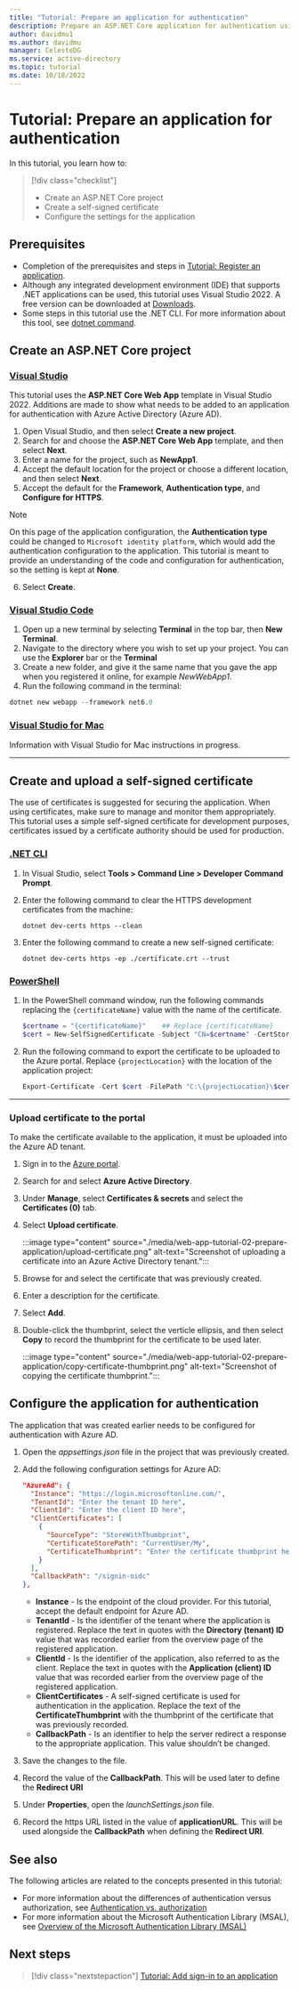 ```yaml
---
title: "Tutorial: Prepare an application for authentication"
description: Prepare an ASP.NET Core application for authentication using Visual Studio.
author: davidmu1
ms.author: davidmu
manager: CelesteDG
ms.service: active-directory
ms.topic: tutorial
ms.date: 10/18/2022
---
```


# Tutorial: Prepare an application for authentication

In this tutorial, you learn how to:

> [!div class="checklist"]
> * Create an ASP.NET Core project
> * Create a self-signed certificate
> * Configure the settings for the application

## Prerequisites

* Completion of the prerequisites and steps in [Tutorial: Register an application](web-app-tutorial-01-register-application.md).
* Although any integrated development environment (IDE) that supports .NET applications can be used, this tutorial uses Visual Studio 2022. A free version can be downloaded at [Downloads](https://visualstudio.microsoft.com/downloads).
* Some steps in this tutorial use the .NET CLI. For more information about this tool, see [dotnet command](/dotnet/core/tools/dotnet).

## Create an ASP.NET Core project

### [Visual Studio](#tab/visual-studio)

This tutorial uses the **ASP.NET Core Web App** template in Visual Studio 2022. Additions are made to show what needs to be added to an application for authentication with Azure Active Directory (Azure AD).

1. Open Visual Studio, and then select **Create a new project**.
1. Search for and choose the **ASP.NET Core Web App** template, and then select **Next**.
1. Enter a name for the project, such as **NewApp1**.
1. Accept the default location for the project or choose a different location, and then select **Next**.
1. Accept the default for the **Framework**, **Authentication type**, and **Configure for HTTPS**.

> [!NOTE]
> On this page of the application configuration, the **Authentication type** could be changed to `Microsoft identity platform`, which would add the authentication configuration to the application. This tutorial is meant to provide an understanding of the code and configuration for authentication, so the setting is kept at **None**.

6. Select **Create**.

### [Visual Studio Code](#tab/visual-studio-code)

1. Open up a new terminal by selecting **Terminal** in the top bar, then **New Terminal**.
1. Navigate to the directory where you wish to set up your project. You can use the **Explorer** bar or the **Terminal**
1. Create a new folder, and give it the same name that you gave the app when you registered it online, for example *NewWebApp1*.
1. Run the following command in the terminal:
```powershell
dotnet new webapp --framework net6.0
```

### [Visual Studio for Mac](#tab/visual-studio-for-mac)

Information with Visual Studio for Mac instructions in progress.

---

## Create and upload a self-signed certificate

The use of certificates is suggested for securing the application. When using certificates, make sure to manage and monitor them appropriately. This tutorial uses a simple self-signed certificate for development purposes, certificates issued by a certificate authority should be used for production.

### [.NET CLI](#tab/dotnetcli)

1. In Visual Studio, select **Tools > Command Line > Developer Command Prompt**.
1. Enter the following command to clear the HTTPS development certificates from the machine:

    ```dotnet dev-certs https --clean```

1. Enter the following command to create a new self-signed certificate:

    ```dotnet dev-certs https -ep ./certificate.crt --trust```

### [PowerShell](#tab/powershell)

1. In the PowerShell command window, run the following commands replacing the `{certificateName}` value with the name of the certificate.

    ```PowerShell
    $certname = "{certificateName}"    ## Replace {certificateName}
    $cert = New-SelfSignedCertificate -Subject "CN=$certname" -CertStoreLocation "Cert:\CurrentUser\My" -KeyExportPolicy Exportable -KeySpec Signature -KeyLength 2048 -KeyAlgorithm RSA -HashAlgorithm SHA256
    ```

2. Run the following command to export the certificate to be uploaded to the Azure portal. Replace `{projectLocation}` with the location of the application project:

    ```PowerShell
    Export-Certificate -Cert $cert -FilePath "C:\{projectLocation}\$certname.cer"
    ```
---

### Upload certificate to the portal

To make the certificate available to the application, it must be uploaded into the Azure AD tenant.

1. Sign in to the [Azure portal](https://portal.azure.com/).
1. Search for and select **Azure Active Directory**.
1. Under **Manage**, select **Certificates & secrets** and select the **Certificates (0)** tab.
1. Select **Upload certificate**.

    :::image type="content" source="./media/web-app-tutorial-02-prepare-application/upload-certificate.png" alt-text="Screenshot of uploading a certificate into an Azure Active Directory tenant.":::

1. Browse for and select the certificate that was previously created.
1. Enter a description for the certificate.
1. Select **Add**.
1. Double-click the thumbprint, select the verticle ellipsis, and then select **Copy** to record the thumbprint for the certificate to be used later.

    :::image type="content" source="./media/web-app-tutorial-02-prepare-application/copy-certificate-thumbprint.png" alt-text="Screenshot of copying the certificate thumbprint.":::

## Configure the application for authentication

The application that was created earlier needs to be configured for authentication with Azure AD.

1. Open the *appsettings.json* file in the project that was previously created.
1. Add the following configuration settings for Azure AD:
  
    ``` json
    "AzureAd": {
      "Instance": "https://login.microsoftonline.com/",
      "TenantId": "Enter the tenant ID here",
      "ClientId": "Enter the client ID here",
      "ClientCertificates": [
        {
          "SourceType": "StoreWithThumbprint",
          "CertificateStorePath": "CurrentUser/My",
          "CertificateThumbprint": "Enter the certificate thumbprint here"
        }    
      ],
      "CallbackPath": "/signin-oidc"
    },
    ```

    * **Instance** - Is the endpoint of the cloud provider. For this tutorial, accept the default endpoint for Azure AD.
    * **TenantId** - Is the identifier of the tenant where the application is registered. Replace the text in quotes with the **Directory (tenant) ID** value that was recorded earlier from the overview page of the registered application.
    * **ClientId** - Is the identifier of the application, also referred to as the client. Replace the text in quotes with the **Application (client) ID** value that was recorded earlier from the overview page of the registered application.
    * **ClientCertificates** - A self-signed certificate is used for authentication in the application. Replace the text of the **CertificateThumbprint** with the thumbprint of the certificate that was previously recorded.
    * **CallbackPath** - Is an identifier to help the server redirect a response to the appropriate application. This value shouldn’t be changed.
1. Save the changes to the file.
1. Record the value of the **CallbackPath**. This will be used later to define the **Redirect URI**
1. Under **Properties**, open the *launchSettings.json* file.
1. Record the https URL listed in the value of **applicationURL**. This will be used alongside the **CallbackPath** when defining the **Redirect URI**.

## See also

The following articles are related to the concepts presented in this tutorial:

* For more information about the differences of authentication versus authorization, see [Authentication vs. authorization](authentication-vs-authorization.md)
* For more information about the Microsoft Authentication Library (MSAL), see [Overview of the Microsoft Authentication Library (MSAL)](msal-overview.md)

## Next steps

> [!div class="nextstepaction"]
> [Tutorial: Add sign-in to an application](web-app-tutorial-03-sign-in-users.md)